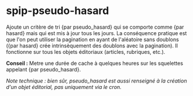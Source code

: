 # spip-pseudo-hasard

Ajoute un critère de tri {par pseudo_hasard} qui se comporte comme {par hasard} mais qui est mis à jour tous les jours. La conséquence pratique est que l'on peut utiliser la pagination en ayant de l'aléatoire sans doublons ({par hasard} crée intrinsèquement des doublons avec la pagination). Il fonctionne sur tous les objets éditoriaux (articles, rubriques, etc.).

**Conseil :** Metre une durée de cache à quelques heures sur les squelettes appelant {par pseudo_hasard}.

*Note technique : bien sûr, pseudo_hasard est aussi renseigné à la création d'un objet éditorial, pas uniquement via le cron.*